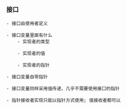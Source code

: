 ### 接口

    - 接口由使用者定义

    - 接口变量里面有什么
        - 实现者的类型

        - 实现者的值

        - 实现者的指针

    - 接口变量自带指针

    - 接口变量同样采用值传递，几乎不需要使用接口的指针

    - 指针接收者实现只能以指针方式使用; 值接收者都可以